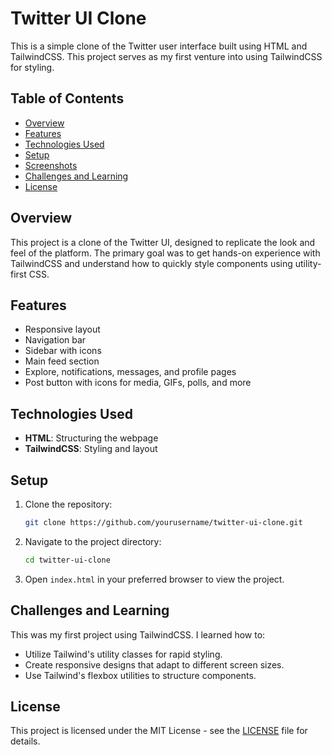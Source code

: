 # Twitter UI Clone

This is a simple clone of the Twitter user interface built using HTML and TailwindCSS. This project serves as my first venture into using TailwindCSS for styling.

## Table of Contents

- [Overview](#overview)
- [Features](#features)
- [Technologies Used](#technologies-used)
- [Setup](#setup)
- [Screenshots](#screenshots)
- [Challenges and Learning](#challenges-and-learning)
- [License](#license)

## Overview

This project is a clone of the Twitter UI, designed to replicate the look and feel of the platform. The primary goal was to get hands-on experience with TailwindCSS and understand how to quickly style components using utility-first CSS.

## Features

- Responsive layout
- Navigation bar
- Sidebar with icons
- Main feed section
- Explore, notifications, messages, and profile pages
- Post button with icons for media, GIFs, polls, and more

## Technologies Used

- **HTML**: Structuring the webpage
- **TailwindCSS**: Styling and layout

## Setup

1. Clone the repository:
   ```bash
   git clone https://github.com/yourusername/twitter-ui-clone.git
   ```
2. Navigate to the project directory:
   ```bash
   cd twitter-ui-clone
   ```
3. Open `index.html` in your preferred browser to view the project.

## Challenges and Learning

This was my first project using TailwindCSS. I learned how to:

- Utilize Tailwind's utility classes for rapid styling.
- Create responsive designs that adapt to different screen sizes.
- Use Tailwind's flexbox utilities to structure components.

## License

This project is licensed under the MIT License - see the [LICENSE](LICENSE) file for details.
